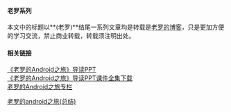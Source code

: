 #### 老罗系列

本文中的标题以**\(老罗\)**结尾一系列文章均是转载是[老罗的博客](http://blog.csdn.net/luoshengyang)，只是更加方便的学习交流，禁止商业转载，转载须注明出处。

#### 相关链接

[《老罗的Android之旅》导读PPT](http://blog.csdn.net/luoshengyang/article/details/12957169)  
[《老罗的Android之旅》导读PPT课件全集下载](http://download.csdn.net/download/alex_wsc/9975870)  
[老罗的Android之旅专栏](http://blog.csdn.net/column/details/androidluo.html)

[老罗的android之旅\(总结\)](https://www.kancloud.cn/alex_wsc/androids/401771)

